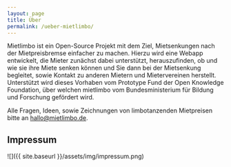```yaml
---
layout: page
title: Über
permalink: /ueber-mietlimbo/
---
```


Mietlimbo ist ein Open-Source Projekt mit dem Ziel, Mietsenkungen nach der Mietpreisbremse einfacher zu machen. Hierzu wird eine Webapp entwickelt, die Mieter zunächst dabei unterstützt, herauszufinden, ob und wie sie ihre Miete senken können und Sie dann bei der Mietsenkung begleitet, sowie Kontakt zu anderen Mietern und Mietervereinen herstellt. Unterstützt wird dieses Vorhaben vom Prototype Fund der Open Knowledge Foundation, über welchen mietlimbo vom Bundesministerium für Bildung und Forschung gefördert wird.

Alle Fragen, Ideen, sowie Zeichnungen von limbotanzenden Mietpreisen bitte an [hallo@mietlimbo.de](mailto:hallo@mietlimbo.de).

## Impressum

![]({{ site.baseurl }}/assets/img/impressum.png)
